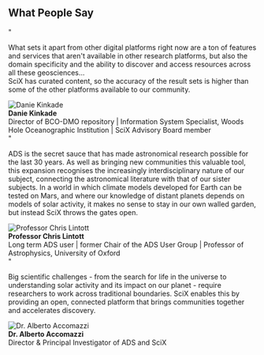 <!-- What People Say Section -->
<div class="testimonials-section">
  <div class="container">
    <h2>What People Say</h2>
    <div class="testimonials-grid">
      <div class="testimonial-card">
        <div class="quote-marks">"</div>
        <div class="testimonial-content">
          <p class="testimonial-text">What sets it apart from other digital platforms right now are a ton of <span class="highlight-phrase">features and services that aren't available in other research platforms</span>, but also the domain specificity and the ability to discover and access resources across all these geosciences... <br> <span class="highlight-phrase">SciX has curated content, so the accuracy of the result sets is higher</span> than some of the other platforms available to our community.</p>
          <div class="testimonial-author">
            <div class="author-avatar">
                    <img src="{{ site.baseurl }}/about/img/scixab/7_120x120_optimized.png" alt="Danie Kinkade" class="author-photo" loading="lazy" decoding="async" />
            </div>
            <div class="author-info">
              <strong>Danie Kinkade</strong><br>
              <span>Director of BCO-DMO repository | Information System Specialist, Woods Hole Oceanographic Institution | SciX Advisory Board member</span>
            </div>
          </div>
        </div>
      </div>
      <div class="testimonial-card">
        <div class="quote-marks">"</div>
        <div class="testimonial-content">
          <p class="testimonial-text">ADS is the <span class="highlight-phrase">secret sauce that has made astronomical research possible for the last 30 years.</span> As well as bringing new communities this valuable tool, this expansion recognises the increasingly interdisciplinary nature of our subject, connecting the astronomical literature with that of our sister subjects. In a world in which climate models developed for Earth can be tested on Mars, and where our knowledge of distant planets depends on models of solar activity, it makes no sense to stay in our own walled garden, but instead <span class="highlight-phrase">SciX throws the gates open.</span></p>
          <div class="testimonial-author">
            <div class="author-avatar">
                    <img src="{{ site.baseurl }}/about/img/adsug/clintott_120x120_optimized.png" alt="Professor Chris Lintott" class="author-photo"  loading="lazy" decoding="async" />
            </div>
            <div class="author-info">
              <strong>Professor Chris Lintott</strong><br>
              <span>Long term ADS user | former Chair of the ADS User Group | Professor of Astrophysics, University of Oxford</span>
            </div>
          </div>
        </div>
      </div>
      <div class="testimonial-card">
        <div class="quote-marks">"</div>
        <div class="testimonial-content">
          <p class="testimonial-text">Big scientific challenges - from the search for life in the universe to understanding solar activity and its impact on our planet - require researchers to work across traditional boundaries. SciX enables this by providing an <span class="highlight-phrase">open, connected platform that brings communities together and accelerates discovery.</span></p>
          <div class="testimonial-author">
            <div class="author-avatar">
                    <img src="{{ site.baseurl }}/about/team/img/accomazzi.jpg" alt="Dr. Alberto Accomazzi" class="author-photo"  loading="lazy" decoding="async" />
            </div>
            <div class="author-info">
              <strong>Dr. Alberto Accomazzi</strong><br>
              <span>Director & Principal Investigator of ADS and SciX</span>
            </div>
          </div>
        </div>
      </div>
    </div>
  </div>
</div>
